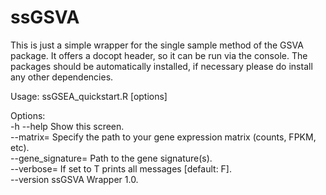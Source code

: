 # ssGSVA
This is just a simple wrapper for the single sample method of the GSVA package. It offers a docopt header, so it can be run via the console. The packages should be automatically installed, if necessary please do install any other dependencies. <br>

Usage: ssGSEA_quickstart.R [options] <br>

Options: <br>
  -h --help                  Show this screen. <br>
  --matrix=<string>          Specify the path to your gene expression matrix (counts, FPKM, etc). <br>
  --gene_signature=<string>  Path to the gene signature(s). <br>
  --verbose=<value>          If set to T prints all messages [default: F]. <br>
  --version                  ssGSVA Wrapper 1.0. <br>
